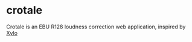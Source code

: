 crotale
=======

Crotale is an EBU R128 loudness correction web application, inspired by [Xylo](https://github.com/kylophone/xylo)

